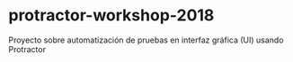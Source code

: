 # protractor-workshop-2018
Proyecto sobre automatización de pruebas  en interfaz gráfica (UI) usando Protractor
